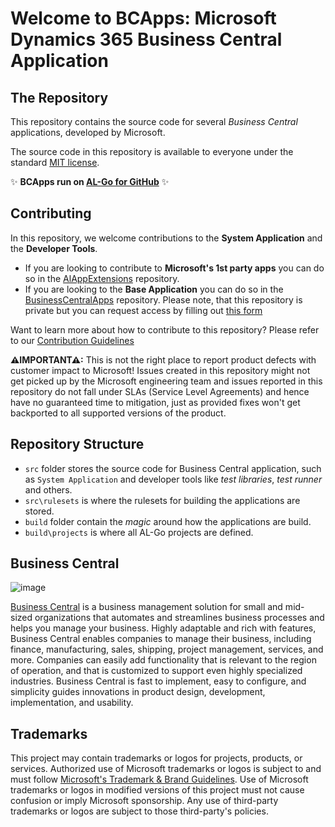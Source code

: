 # Welcome to BCApps: Microsoft Dynamics 365 Business Central Application

## The Repository
This repository contains the source code for several _Business Central_ applications, developed by Microsoft.

The source code in this repository is available to everyone under the standard [MIT license](https://github.com/microsoft/vscode/blob/main/LICENSE.txt).

✨ **BCApps run on [AL-Go for GitHub](https://github.com/microsoft/AL-Go)** ✨

## Contributing

In this repository, we welcome contributions to the **System Application** and the **Developer Tools**. 

* If you are looking to contribute to **Microsoft's 1st party apps** you can do so in the [AlAppExtensions](https://github.com/microsoft/ALAppExtensions) repository. 
* If you are looking to the **Base Application** you can do so in the [BusinessCentralApps](https://github.com/microsoft/BusinessCentralApps/) repository. Please note, that this repository is private but you can request access by filling out [this form](https://forms.office.com/pages/responsepage.aspx?id=v4j5cvGGr0GRqy180BHbR_Qj5hjzNeNOhBcvBoRIOltUOVBVTklZN1hBOTZJUU40OE5CUzNWNk1FQy4u) 


Want to learn more about how to contribute to this repository? Please refer to our [Contribution Guidelines](CONTRIBUTING.md)


**⚠IMPORTANT⚠:**  This is not the right place to report product defects with customer impact to Microsoft! Issues created in this repository might not get picked up by the Microsoft engineering team and issues reported in this repository do not fall under SLAs (Service Level Agreements) and hence have no guaranteed time to mitigation, just as provided fixes won't get backported to all supported versions of the product.

## Repository Structure

- `src` folder stores the source code for Business Central application, such as `System Application` and developer tools like *test libraries*, *test runner* and others.
- `src\rulesets` is where the rulesets for building the applications are stored.
- `build` folder contain the *magic* around how the applications are build.
- `build\projects` is where all AL-Go projects are defined.


## Business Central

![image](https://user-images.githubusercontent.com/19796701/178490212-f14a11e4-8b06-437d-8444-ea28156f70c7.png)

[Business Central](https://docs.microsoft.com/dynamics365/business-central/) is a business management solution for small and mid-sized organizations that automates and streamlines business processes and helps you manage your business. Highly adaptable and rich with features, Business Central enables companies to manage their business, including finance, manufacturing, sales, shipping, project management, services, and more. Companies can easily add functionality that is relevant to the region of operation, and that is customized to support even highly specialized industries. Business Central is fast to implement, easy to configure, and simplicity guides innovations in product design, development, implementation, and usability.

## Trademarks

This project may contain trademarks or logos for projects, products, or services. Authorized use of Microsoft
trademarks or logos is subject to and must follow
[Microsoft's Trademark & Brand Guidelines](https://www.microsoft.com/en-us/legal/intellectualproperty/trademarks/usage/general).
Use of Microsoft trademarks or logos in modified versions of this project must not cause confusion or imply Microsoft sponsorship.
Any use of third-party trademarks or logos are subject to those third-party's policies.
